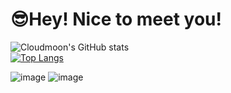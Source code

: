 #  😎Hey! Nice to meet you!

![Cloudmoon's GitHub stats](https://github-readme-stats.vercel.app/api?username=cloudmoonocus&show_icons=true&theme=solarized-light&card_width=500)
<br>
[![Top Langs](https://github-readme-stats.vercel.app/api/top-langs/?username=cloudmoonocus&card_width=500&theme=solarized-light)](https://github.com/cloudmoonocus)

*<!--START_SECTION:waka-->*
*<!--END_SECTION:waka-->*

![image](https://user-images.githubusercontent.com/98140702/184277945-22813b97-b52a-4b35-9e2e-442c46e47b76.png)
![image](https://user-images.githubusercontent.com/98140702/184278080-d575e785-f2b0-4271-9b00-373e5f3c7060.png)
